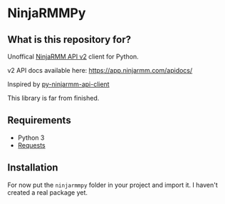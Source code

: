 # NinjaRMMPy

## What is this repository for?

Unoffical [NinjaRMM API v2](https://ninjarmm.com/dev-api/) client for Python.

v2 API docs available here: https://app.ninjarmm.com/apidocs/

Inspired by [py-ninjarmm-api-client](https://pypi.org/project/py-ninjarmm-api-client/)

This library is far from finished.

## Requirements

* Python 3
* [Requests](https://pypi.org/project/requests/)

## Installation

For now put the `ninjarmmpy` folder in your project and import it. I haven't created a real package yet.
